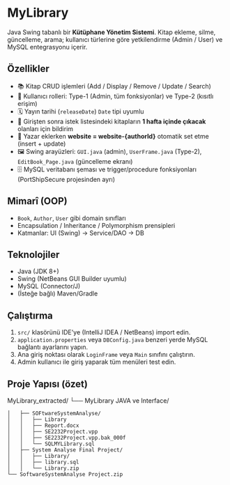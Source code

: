 # MyLibrary

Java Swing tabanlı bir **Kütüphane Yönetim Sistemi**. Kitap ekleme, silme, güncelleme, arama; kullanıcı türlerine göre yetkilendirme (Admin / User) ve MySQL entegrasyonu içerir.

## Özellikler
- 📚 Kitap CRUD işlemleri (Add / Display / Remove / Update / Search)
- 👤 Kullanıcı rolleri: Type-1 (Admin, tüm fonksiyonlar) ve Type-2 (kısıtlı erişim)
- 🗓️ Yayın tarihi (`releaseDate`) `Date` tipi uyumlu
- 🔔 Girişten sonra istek listesindeki kitapların **1 hafta içinde çıkacak** olanları için bildirim
- 🔗 Yazar eklerken **website = website-{authorId}** otomatik set etme (insert + update)
- 🖼️ Swing arayüzleri: `GUI.java` (admin), `UserFrame.java` (Type-2), `EditBook_Page.java` (güncelleme ekranı)
- 🗄️ MySQL veritabanı şeması ve trigger/procedure fonksiyonları (PortShipSecure projesinden ayrı)

## Mimarî (OOP)
- `Book`, `Author`, `User` gibi domain sınıfları
- Encapsulation / Inheritance / Polymorphism prensipleri
- Katmanlar: UI (Swing) → Service/DAO → DB

## Teknolojiler
- Java (JDK 8+)
- Swing (NetBeans GUI Builder uyumlu)
- MySQL (Connector/J)
- (İsteğe bağlı) Maven/Gradle

## Çalıştırma
1. `src/` klasörünü IDE'ye (IntelliJ IDEA / NetBeans) import edin.
2. `application.properties` veya `DBConfig.java` benzeri yerde MySQL bağlantı ayarlarını yapın.
3. Ana giriş noktası olarak `LoginFrame` veya `Main` sınıfını çalıştırın.
4. Admin kullanıcı ile giriş yaparak tüm menüleri test edin.

## Proje Yapısı (özet)

MyLibrary_extracted/
└── MyLibrary     JAVA ve Interface/
    
    │   ├── SOFtwareSystemAnalyse/
    │   │   ├── Library
    │   │   ├── Report.docx
    │   │   ├── SE2232Project.vpp
    │   │   ├── SE2232Project.vpp.bak_000f
    │   │   └── SQLMYLibrary.sql
    │   ├── System Analyse Final Project/
    │   │   ├── Library/
    │   │   ├── library.sql
    │   │   └── Library.zip
    └── SoftwareSystemAnalyse Project.zip



